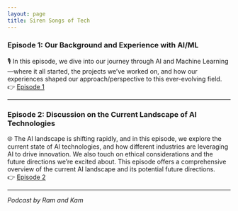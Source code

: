 ```yaml
---
layout: page
title: Siren Songs of Tech
---
```


### Episode 1: Our Background and Experience with AI/ML  
🎙️ In this episode, we dive into our journey through AI and Machine Learning—where it all started, the projects we’ve worked on, and how our experiences shaped our approach/perspective to this ever-evolving field.  
👉 [Episode 1](https://www.youtube.com/live/56p9QDIWmAM?feature=shared)  

---  

### Episode 2: Discussion on the Current Landscape of AI Technologies  
🌐 The AI landscape is shifting rapidly, and in this episode, we explore the current state of AI technologies, and how different industries are leveraging AI to drive innovation. We also touch on ethical considerations and the future directions we’re excited about. This episode offers a comprehensive overview of the current AI landscape and its potential future directions.  
👉 [Episode 2](https://www.youtube.com/live/56p9QDIWmAM?feature=shared)  

---  
*Podcast by Ram and Kam*  
